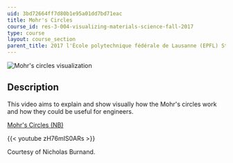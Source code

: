 ```yaml
---
uid: 3bd72664ff7d80b1e95a01dd7bd71eac
title: Mohr's Circles
course_id: res-3-004-visualizing-materials-science-fall-2017
type: course
layout: course_section
parent_title: 2017 l'École polytechnique fédérale de Lausanne (EPFL) Student Projects
---
```


![Mohr's circles visualization](https://open-learning-course-data-production.s3.amazonaws.com/res-3-004-visualizing-materials-science-fall-2017/1fcc1b0820f2d855b1b546953f9b5c8d_MITRES_3_004F17_33_burnad.jpg)

Description
-----------

This video aims to explain and show visually how the Mohr's circles work and how they could be useful for engineers.

[Mohr's Circles (NB)](https://open-learning-course-data-production.s3.amazonaws.com/res-3-004-visualizing-materials-science-fall-2017/bd0bd555b4344bea215247e5adc68418_2017EPFL_burnand.nb)

{{< youtube zH76mIS0ARs >}}

Courtesy of Nicholas Burnand.